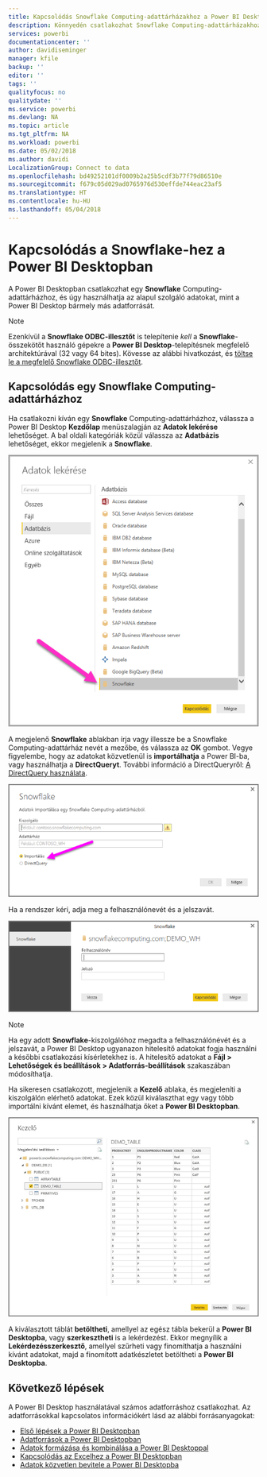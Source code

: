 ```yaml
---
title: Kapcsolódás Snowflake Computing-adattárházakhoz a Power BI Desktopban
description: Könnyedén csatlakozhat Snowflake Computing-adattárházakhoz, és használhatja a bennük tárolt adatokat a Power BI Desktopban
services: powerbi
documentationcenter: ''
author: davidiseminger
manager: kfile
backup: ''
editor: ''
tags: ''
qualityfocus: no
qualitydate: ''
ms.service: powerbi
ms.devlang: NA
ms.topic: article
ms.tgt_pltfrm: NA
ms.workload: powerbi
ms.date: 05/02/2018
ms.author: davidi
LocalizationGroup: Connect to data
ms.openlocfilehash: bd49252101df0009b2a25b5cdf3b77f79d86510e
ms.sourcegitcommit: f679c05d029ad0765976d530effde744eac23af5
ms.translationtype: HT
ms.contentlocale: hu-HU
ms.lasthandoff: 05/04/2018
---
```

# <a name="connect-to-snowflake-in-power-bi-desktop"></a>Kapcsolódás a Snowflake-hez a Power BI Desktopban
A Power BI Desktopban csatlakozhat egy **Snowflake** Computing-adattárházhoz, és úgy használhatja az alapul szolgáló adatokat, mint a Power BI Desktop bármely más adatforrását. 

> [!NOTE]
> Ezenkívül a **Snowflake ODBC-illesztőt** is telepítenie *kell* a **Snowflake**-összekötőt használó gépekre a **Power BI Desktop**-telepítésnek megfelelő architektúrával (32 vagy 64 bites). Kövesse az alábbi hivatkozást, és [töltse le a megfelelő Snowflake ODBC-illesztőt](http://go.microsoft.com/fwlink/?LinkID=823762).
> 
> 

## <a name="connect-to-a-snowflake-computing-warehouse"></a>Kapcsolódás egy Snowflake Computing-adattárházhoz
Ha csatlakozni kíván egy **Snowflake** Computing-adattárházhoz, válassza a Power BI Desktop **Kezdőlap** menüszalagján az **Adatok lekérése** lehetőséget. A bal oldali kategóriák közül válassza az **Adatbázis** lehetőséget, ekkor megjelenik a **Snowflake**.

![](media/desktop-connect-snowflake/connect_snowflake_2b.png)

A megjelenő **Snowflake** ablakban írja vagy illessze be a Snowflake Computing-adattárház nevét a mezőbe, és válassza az **OK** gombot. Vegye figyelembe, hogy az adatokat közvetlenül is **importálhatja** a Power BI-ba, vagy használhatja a **DirectQueryt**. További információ a DirectQueryről: [A DirectQuery használata](desktop-use-directquery.md).

![](media/desktop-connect-snowflake/connect_snowflake_3.png)

Ha a rendszer kéri, adja meg a felhasználónevét és a jelszavát.

![](media/desktop-connect-snowflake/connect_snowflake_4.png)

> [!NOTE]
> Ha egy adott **Snowflake**-kiszolgálóhoz megadta a felhasználónévét és a jelszavát, a Power BI Desktop ugyanazon hitelesítő adatokat fogja használni a későbbi csatlakozási kísérletekhez is. A hitelesítő adatokat a **Fájl > Lehetőségek és beállítások > Adatforrás-beállítások** szakaszában módosíthatja.
> 
> 

Ha sikeresen csatlakozott, megjelenik a **Kezelő** ablaka, és megjeleníti a kiszolgálón elérhető adatokat. Ezek közül kiválaszthat egy vagy több importálni kívánt elemet, és használhatja őket a **Power BI Desktopban**.

![](media/desktop-connect-snowflake/connect_snowflake_5.png)

A kiválasztott táblát **betöltheti**, amellyel az egész tábla bekerül a **Power BI Desktopba**, vagy **szerkesztheti** is a lekérdezést. Ekkor megnyílik a **Lekérdezésszerkesztő**, amellyel szűrheti vagy finomíthatja a használni kívánt adatokat, majd a finomított adatkészletet betöltheti a **Power BI Desktopba**.

## <a name="next-steps"></a>Következő lépések
A Power BI Desktop használatával számos adatforráshoz csatlakozhat. Az adatforrásokkal kapcsolatos információkért lásd az alábbi forrásanyagokat:

* [Első lépések a Power BI Desktopban](desktop-getting-started.md)
* [Adatforrások a Power BI Desktopban](desktop-data-sources.md)
* [Adatok formázása és kombinálása a Power BI Desktoppal](desktop-shape-and-combine-data.md)
* [Kapcsolódás az Excelhez a Power BI Desktopban](desktop-connect-excel.md)   
* [Adatok közvetlen bevitele a Power BI Desktopba](desktop-enter-data-directly-into-desktop.md)   


